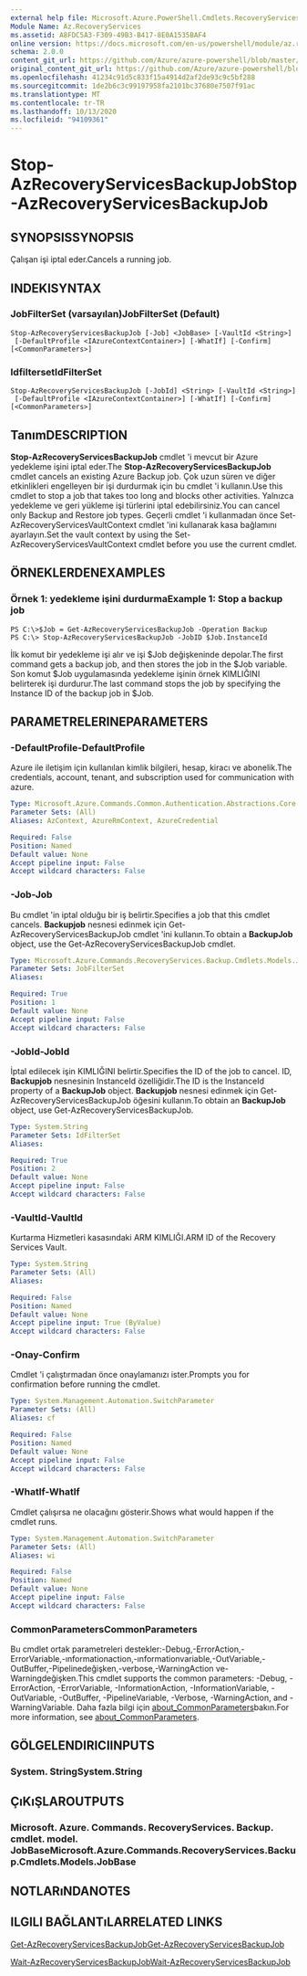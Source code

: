 ```yaml
---
external help file: Microsoft.Azure.PowerShell.Cmdlets.RecoveryServices.Backup.dll-Help.xml
Module Name: Az.RecoveryServices
ms.assetid: A8FDC5A3-F309-49B3-B417-8E0A1535BAF4
online version: https://docs.microsoft.com/en-us/powershell/module/az.recoveryservices/stop-azrecoveryservicesbackupjob
schema: 2.0.0
content_git_url: https://github.com/Azure/azure-powershell/blob/master/src/RecoveryServices/RecoveryServices/help/Stop-AzRecoveryServicesBackupJob.md
original_content_git_url: https://github.com/Azure/azure-powershell/blob/master/src/RecoveryServices/RecoveryServices/help/Stop-AzRecoveryServicesBackupJob.md
ms.openlocfilehash: 41234c91d5c833f15a4914d2af2de93c9c5bf288
ms.sourcegitcommit: 1de2b6c3c99197958fa2101bc37680e7507f91ac
ms.translationtype: MT
ms.contentlocale: tr-TR
ms.lasthandoff: 10/13/2020
ms.locfileid: "94109361"
---
```

# <span data-ttu-id="5fab5-101">Stop-AzRecoveryServicesBackupJob</span><span class="sxs-lookup"><span data-stu-id="5fab5-101">Stop-AzRecoveryServicesBackupJob</span></span>

## <span data-ttu-id="5fab5-102">SYNOPSIS</span><span class="sxs-lookup"><span data-stu-id="5fab5-102">SYNOPSIS</span></span>
<span data-ttu-id="5fab5-103">Çalışan işi iptal eder.</span><span class="sxs-lookup"><span data-stu-id="5fab5-103">Cancels a running job.</span></span>

## <span data-ttu-id="5fab5-104">INDEKI</span><span class="sxs-lookup"><span data-stu-id="5fab5-104">SYNTAX</span></span>

### <span data-ttu-id="5fab5-105">JobFilterSet (varsayılan)</span><span class="sxs-lookup"><span data-stu-id="5fab5-105">JobFilterSet (Default)</span></span>
```
Stop-AzRecoveryServicesBackupJob [-Job] <JobBase> [-VaultId <String>]
 [-DefaultProfile <IAzureContextContainer>] [-WhatIf] [-Confirm] [<CommonParameters>]
```

### <span data-ttu-id="5fab5-106">Idfilterset</span><span class="sxs-lookup"><span data-stu-id="5fab5-106">IdFilterSet</span></span>
```
Stop-AzRecoveryServicesBackupJob [-JobId] <String> [-VaultId <String>]
 [-DefaultProfile <IAzureContextContainer>] [-WhatIf] [-Confirm] [<CommonParameters>]
```

## <span data-ttu-id="5fab5-107">Tanım</span><span class="sxs-lookup"><span data-stu-id="5fab5-107">DESCRIPTION</span></span>
<span data-ttu-id="5fab5-108">**Stop-AzRecoveryServicesBackupJob** cmdlet 'i mevcut bir Azure yedekleme işini iptal eder.</span><span class="sxs-lookup"><span data-stu-id="5fab5-108">The **Stop-AzRecoveryServicesBackupJob** cmdlet cancels an existing Azure Backup job.</span></span>
<span data-ttu-id="5fab5-109">Çok uzun süren ve diğer etkinlikleri engelleyen bir işi durdurmak için bu cmdlet 'i kullanın.</span><span class="sxs-lookup"><span data-stu-id="5fab5-109">Use this cmdlet to stop a job that takes too long and blocks other activities.</span></span>
<span data-ttu-id="5fab5-110">Yalnızca yedekleme ve geri yükleme işi türlerini iptal edebilirsiniz.</span><span class="sxs-lookup"><span data-stu-id="5fab5-110">You can cancel only Backup and Restore job types.</span></span>
<span data-ttu-id="5fab5-111">Geçerli cmdlet 'i kullanmadan önce Set-AzRecoveryServicesVaultContext cmdlet 'ini kullanarak kasa bağlamını ayarlayın.</span><span class="sxs-lookup"><span data-stu-id="5fab5-111">Set the vault context by using the Set-AzRecoveryServicesVaultContext cmdlet before you use the current cmdlet.</span></span>

## <span data-ttu-id="5fab5-112">ÖRNEKLERDEN</span><span class="sxs-lookup"><span data-stu-id="5fab5-112">EXAMPLES</span></span>

### <span data-ttu-id="5fab5-113">Örnek 1: yedekleme işini durdurma</span><span class="sxs-lookup"><span data-stu-id="5fab5-113">Example 1: Stop a backup job</span></span>
```
PS C:\>$Job = Get-AzRecoveryServicesBackupJob -Operation Backup
PS C:\> Stop-AzRecoveryServicesBackupJob -JobID $Job.InstanceId
```

<span data-ttu-id="5fab5-114">İlk komut bir yedekleme işi alır ve işi $Job değişkeninde depolar.</span><span class="sxs-lookup"><span data-stu-id="5fab5-114">The first command gets a backup job, and then stores the job in the $Job variable.</span></span>
<span data-ttu-id="5fab5-115">Son komut $Job uygulamasında yedekleme işinin örnek KIMLIĞINI belirterek işi durdurur.</span><span class="sxs-lookup"><span data-stu-id="5fab5-115">The last command stops the job by specifying the Instance ID of the backup job in $Job.</span></span>

## <span data-ttu-id="5fab5-116">PARAMETRELERINE</span><span class="sxs-lookup"><span data-stu-id="5fab5-116">PARAMETERS</span></span>

### <span data-ttu-id="5fab5-117">-DefaultProfile</span><span class="sxs-lookup"><span data-stu-id="5fab5-117">-DefaultProfile</span></span>
<span data-ttu-id="5fab5-118">Azure ile iletişim için kullanılan kimlik bilgileri, hesap, kiracı ve abonelik.</span><span class="sxs-lookup"><span data-stu-id="5fab5-118">The credentials, account, tenant, and subscription used for communication with azure.</span></span>

```yaml
Type: Microsoft.Azure.Commands.Common.Authentication.Abstractions.Core.IAzureContextContainer
Parameter Sets: (All)
Aliases: AzContext, AzureRmContext, AzureCredential

Required: False
Position: Named
Default value: None
Accept pipeline input: False
Accept wildcard characters: False
```

### <span data-ttu-id="5fab5-119">-Job</span><span class="sxs-lookup"><span data-stu-id="5fab5-119">-Job</span></span>
<span data-ttu-id="5fab5-120">Bu cmdlet 'in iptal olduğu bir iş belirtir.</span><span class="sxs-lookup"><span data-stu-id="5fab5-120">Specifies a job that this cmdlet cancels.</span></span>
<span data-ttu-id="5fab5-121">**Backupjob** nesnesi edinmek için Get-AzRecoveryServicesBackupJob cmdlet 'ini kullanın.</span><span class="sxs-lookup"><span data-stu-id="5fab5-121">To obtain a **BackupJob** object, use the Get-AzRecoveryServicesBackupJob cmdlet.</span></span>

```yaml
Type: Microsoft.Azure.Commands.RecoveryServices.Backup.Cmdlets.Models.JobBase
Parameter Sets: JobFilterSet
Aliases:

Required: True
Position: 1
Default value: None
Accept pipeline input: False
Accept wildcard characters: False
```

### <span data-ttu-id="5fab5-122">-JobId</span><span class="sxs-lookup"><span data-stu-id="5fab5-122">-JobId</span></span>
<span data-ttu-id="5fab5-123">İptal edilecek işin KIMLIĞINI belirtir.</span><span class="sxs-lookup"><span data-stu-id="5fab5-123">Specifies the ID of the job to cancel.</span></span>
<span data-ttu-id="5fab5-124">ID, **Backupjob** nesnesinin InstanceId özelliğidir.</span><span class="sxs-lookup"><span data-stu-id="5fab5-124">The ID is the InstanceId property of a **BackupJob** object.</span></span>
<span data-ttu-id="5fab5-125">**Backupjob** nesnesi edinmek için Get-AzRecoveryServicesBackupJob öğesini kullanın.</span><span class="sxs-lookup"><span data-stu-id="5fab5-125">To obtain an **BackupJob** object, use Get-AzRecoveryServicesBackupJob.</span></span>

```yaml
Type: System.String
Parameter Sets: IdFilterSet
Aliases:

Required: True
Position: 2
Default value: None
Accept pipeline input: False
Accept wildcard characters: False
```

### <span data-ttu-id="5fab5-126">-VaultId</span><span class="sxs-lookup"><span data-stu-id="5fab5-126">-VaultId</span></span>
<span data-ttu-id="5fab5-127">Kurtarma Hizmetleri kasasındaki ARM KIMLIĞI.</span><span class="sxs-lookup"><span data-stu-id="5fab5-127">ARM ID of the Recovery Services Vault.</span></span>

```yaml
Type: System.String
Parameter Sets: (All)
Aliases:

Required: False
Position: Named
Default value: None
Accept pipeline input: True (ByValue)
Accept wildcard characters: False
```

### <span data-ttu-id="5fab5-128">-Onay</span><span class="sxs-lookup"><span data-stu-id="5fab5-128">-Confirm</span></span>
<span data-ttu-id="5fab5-129">Cmdlet 'i çalıştırmadan önce onaylamanızı ister.</span><span class="sxs-lookup"><span data-stu-id="5fab5-129">Prompts you for confirmation before running the cmdlet.</span></span>

```yaml
Type: System.Management.Automation.SwitchParameter
Parameter Sets: (All)
Aliases: cf

Required: False
Position: Named
Default value: None
Accept pipeline input: False
Accept wildcard characters: False
```

### <span data-ttu-id="5fab5-130">-WhatIf</span><span class="sxs-lookup"><span data-stu-id="5fab5-130">-WhatIf</span></span>
<span data-ttu-id="5fab5-131">Cmdlet çalışırsa ne olacağını gösterir.</span><span class="sxs-lookup"><span data-stu-id="5fab5-131">Shows what would happen if the cmdlet runs.</span></span>

```yaml
Type: System.Management.Automation.SwitchParameter
Parameter Sets: (All)
Aliases: wi

Required: False
Position: Named
Default value: None
Accept pipeline input: False
Accept wildcard characters: False
```

### <span data-ttu-id="5fab5-132">CommonParameters</span><span class="sxs-lookup"><span data-stu-id="5fab5-132">CommonParameters</span></span>
<span data-ttu-id="5fab5-133">Bu cmdlet ortak parametreleri destekler:-Debug,-ErrorAction,-ErrorVariable,-ınformationaction,-ınformationvariable,-OutVariable,-OutBuffer,-Pipelinedeğişken,-verbose,-WarningAction ve-Warningdeğişken.</span><span class="sxs-lookup"><span data-stu-id="5fab5-133">This cmdlet supports the common parameters: -Debug, -ErrorAction, -ErrorVariable, -InformationAction, -InformationVariable, -OutVariable, -OutBuffer, -PipelineVariable, -Verbose, -WarningAction, and -WarningVariable.</span></span> <span data-ttu-id="5fab5-134">Daha fazla bilgi için [about_CommonParameters](http://go.microsoft.com/fwlink/?LinkID=113216)bakın.</span><span class="sxs-lookup"><span data-stu-id="5fab5-134">For more information, see [about_CommonParameters](http://go.microsoft.com/fwlink/?LinkID=113216).</span></span>

## <span data-ttu-id="5fab5-135">GÖLGELENDIRICI</span><span class="sxs-lookup"><span data-stu-id="5fab5-135">INPUTS</span></span>

### <span data-ttu-id="5fab5-136">System. String</span><span class="sxs-lookup"><span data-stu-id="5fab5-136">System.String</span></span>

## <span data-ttu-id="5fab5-137">ÇıKıŞLAR</span><span class="sxs-lookup"><span data-stu-id="5fab5-137">OUTPUTS</span></span>

### <span data-ttu-id="5fab5-138">Microsoft. Azure. Commands. RecoveryServices. Backup. cmdlet. model. JobBase</span><span class="sxs-lookup"><span data-stu-id="5fab5-138">Microsoft.Azure.Commands.RecoveryServices.Backup.Cmdlets.Models.JobBase</span></span>

## <span data-ttu-id="5fab5-139">NOTLARıNDA</span><span class="sxs-lookup"><span data-stu-id="5fab5-139">NOTES</span></span>

## <span data-ttu-id="5fab5-140">ILGILI BAĞLANTıLAR</span><span class="sxs-lookup"><span data-stu-id="5fab5-140">RELATED LINKS</span></span>

[<span data-ttu-id="5fab5-141">Get-AzRecoveryServicesBackupJob</span><span class="sxs-lookup"><span data-stu-id="5fab5-141">Get-AzRecoveryServicesBackupJob</span></span>](./Get-AzRecoveryServicesBackupJob.md)

[<span data-ttu-id="5fab5-142">Wait-AzRecoveryServicesBackupJob</span><span class="sxs-lookup"><span data-stu-id="5fab5-142">Wait-AzRecoveryServicesBackupJob</span></span>](./Wait-AzRecoveryServicesBackupJob.md)


